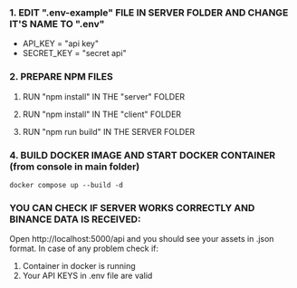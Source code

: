 ### 1. EDIT ".env-example" FILE IN SERVER FOLDER AND CHANGE IT'S NAME TO ".env"

- API_KEY = "api key"
- SECRET_KEY = "secret api"

### 2. PREPARE NPM FILES

1. RUN "npm install" IN THE "server" FOLDER

2. RUN "npm install" IN THE "client" FOLDER

3. RUN "npm run build" IN THE SERVER FOLDER

### 4. BUILD DOCKER IMAGE AND START DOCKER CONTAINER (from console in main folder)

    docker compose up --build -d

### YOU CAN CHECK IF SERVER WORKS CORRECTLY AND BINANCE DATA IS RECEIVED:

Open http://localhost:5000/api and you should see your assets in .json format.
In case of any problem check if:
1. Container in docker is running
2. Your API KEYS in .env file are valid
